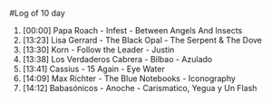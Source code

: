 #Log of 10 day

1. [00:00] Papa Roach - Infest - Between Angels And Insects
1. [13:23] Lisa Gerrard - The Black Opal - The Serpent & The Dove
1. [13:30] Korn - Follow the Leader - Justin
1. [13:38] Los Verdaderos Cabrera - Bilbao - Azulado
1. [13:41] Cassius - 15 Again - Eye Water
1. [14:09] Max Richter - The Blue Notebooks - Iconography
1. [14:12] Babasónicos - Anoche - Carismatico, Yegua y Un Flash
